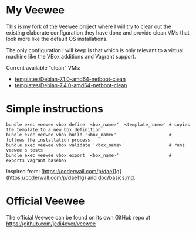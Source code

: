 # My Veewee

This is my fork of the Veewee project where I will try to clear out the existing elaborate configuration they have done
and provide clean VMs that look more like the default OS installations.

The only configuration I will keep is that which is only relevant to a virtual machine like the VBox additions and
Vagrant support.

Current available "clean" VMs:

* [templates/Debian-7.1.0-amd64-netboot-clean](templates/Debian-7.1.0-amd64-netboot-clean)
* [templates/Debian-7.4.0-amd64-netboot-clean](templates/Debian-7.4.0-amd64-netboot-clean)

# Simple instructions

    bundle exec veewee vbox define '<box_name>' '<template_name>' # copies the template to a new box definition
    bundle exec veewee vbox build '<box_name>'                    # follows the installation process
    bundle exec veewee vbox validate '<box_name>'                 # runs veewee's tests
    bundle exec veewee vbox export '<box_name>'                   # exports vagrant basebox

Inspired from: [https://coderwall.com/p/dae11g](https://coderwall.com/p/dae11g) and [doc/basics.md](doc/basics.md).

# Official Veewee

The official Veewee can be found on its own GitHub repo at https://github.com/jedi4ever/veewee
